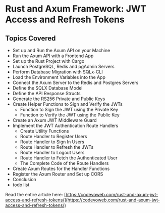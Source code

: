 # Rust and Axum Framework: JWT Access and Refresh Tokens

## Topics Covered

- Set up and Run the Axum API on your Machine
- Run the Axum API with a Frontend App
- Set up the Rust Project with Cargo
- Launch PostgreSQL, Redis and pgAdmin Servers
- Perform Database Migration with SQLx-CLI
- Load the Environment Variables into the App
- Connect the Axum Server to the Redis and Postgres Servers
- Define the SQLX Database Model
- Define the API Response Structs
- Generate the RS256 Private and Public Keys
- Create Helper Functions to Sign and Verify the JWTs
  - Function to Sign the JWT using the Private Key
  - Function to Verify the JWT using the Public Key
- Create an Axum JWT Middleware Guard
- Implement the JWT Authentication Route Handlers
  - Create Utility Functions
  - Route Handler to Register Users
  - Route Handler to Sign In Users
  - Route Handler to Refresh the JWTs
  - Route Handler to Logout Users
  - Route Handler to Fetch the Authenticated User
  - The Complete Code of the Route Handlers
- Create Axum Routes for the Handler Functions
- Register the Axum Router and Set up CORS
- Conclusion
- todo list

Read the entire article here: [https://codevoweb.com/rust-and-axum-jwt-access-and-refresh-tokens/](https://codevoweb.com/rust-and-axum-jwt-access-and-refresh-tokens/)
